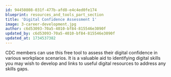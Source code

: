 ```yaml
---
id: 94450808-031f-477b-afd8-e4c4ed0fe174
blueprint: resources_and_tools_part_section
title: 'Digital Confidence Assessment 1'
image: 3-career-development.jpg
author: c6d53093-70a5-4010-bf84-815546e3090f
updated_by: c6d53093-70a5-4010-bf84-815546e3090f
updated_at: 1734537382
---
```

CDC members can use this free tool to assess their digital confidence in various workplace scenarios. It is a valuable aid to identifying digital skills you may wish to develop and links to useful digital resources to address any skills gaps.